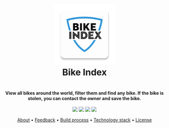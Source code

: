 <h1 align="center" style="text-align: center; padding-bottom: 20px;">
  <br>
  <a href="http://www.bikeindex.org"><img src="app/src/main/res/mipmap-xxxhdpi/ic_launcher.png" alt="Bike Index"/></a>
  <br>
  Bike Index
  <br>
</h1>

<h4 align="center">View all bikes around the world, filter them and find any bike. If the bike is stolen, you can contact the owner and save the bike.</h4>

<p align="center">
  <img src="https://img.shields.io/badge/release-v1.0-orange.svg">
  <img src="https://img.shields.io/badge/size-3.3%20MB-blue.svg">
  <img src="https://img.shields.io/badge/rating-5.0%2F5.0-brightgreen.svg">
  <a href="https://bikeindex.org/support_bike_index">
    <img src="https://img.shields.io/badge/%24-support%20us-ff69b4.svg">
  </a>
</p>

<p align="center">
  <a href="#about">About</a> •
  <a href="#feedback">Feedback</a> •
  <a href="#build-process">Build process</a> •
  <a href="#technology-stack">Technology stack</a> •
  <a href="#license">License</a>
</p>